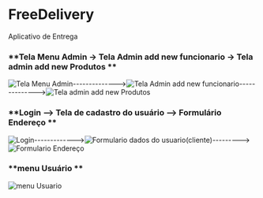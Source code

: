 # FreeDelivery
Aplicativo de Entrega
###  **Tela Menu Admin  ->    Tela Admin add new funcionario ->    Tela admin add new Produtos **   
![Tela Menu Admin](https://user-images.githubusercontent.com/26421462/62160606-c218b000-b2ea-11e9-8e80-a94ca5b21b7c.jpeg)-------------->![Tela Admin add new funcionario](https://user-images.githubusercontent.com/26421462/62160850-4d924100-b2eb-11e9-9eb6-18878a85b46d.jpeg)-------------->![Tela admin add new Produtos](https://user-images.githubusercontent.com/26421462/62160861-5125c800-b2eb-11e9-9c50-f3c0b8d3af02.jpeg)

### **Login             -->       Tela de cadastro do usuário --> Formulário Endereço **

![Login](https://user-images.githubusercontent.com/26421462/62161342-533c5680-b2ec-11e9-96cf-535077628612.jpeg)------------->![Formulario dados do usuario(cliente)](https://user-images.githubusercontent.com/26421462/62161354-5899a100-b2ec-11e9-9dee-3867dc9e5e9e.jpeg)--------->![Formulario Endereço](https://user-images.githubusercontent.com/26421462/62161381-651df980-b2ec-11e9-98f8-a74776f36a79.jpeg)



### **menu Usuário **
![menu Usuario](https://user-images.githubusercontent.com/26421462/62161393-6cdd9e00-b2ec-11e9-8bf7-55b86a9623af.jpeg)
